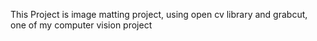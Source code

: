 This Project is image matting project, using open cv library and grabcut, one of my computer vision project 
